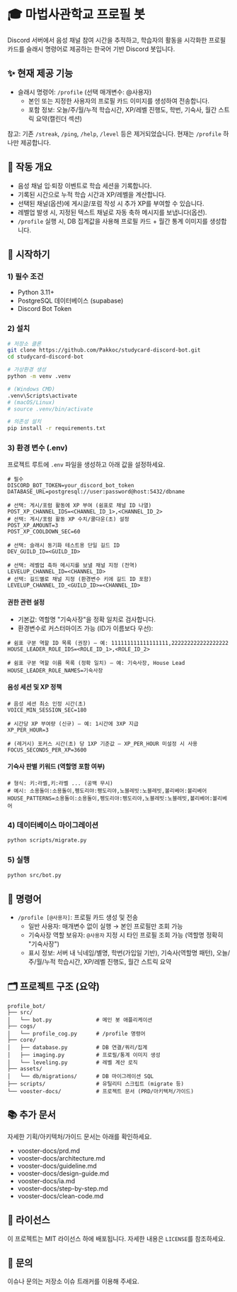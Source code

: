 # 🎓 마법사관학교 프로필 봇

Discord 서버에서 음성 채널 참여 시간을 추적하고, 학습자의 활동을 시각화한 프로필 카드를 슬래시 명령어로 제공하는 한국어 기반 Discord 봇입니다.

## ✨ 현재 제공 기능
- 슬래시 명령어: `/profile` (선택 매개변수: @사용자)
  - 본인 또는 지정한 사용자의 프로필 카드 이미지를 생성하여 전송합니다.
  - 포함 정보: 오늘/주/월/누적 학습시간, XP/레벨 진행도, 학번, 기숙사, 월간 스트릭 요약(캘린더 섹션)

참고: 기존 `/streak`, `/ping`, `/help`, `/level` 등은 제거되었습니다. 현재는 `/profile` 하나만 제공합니다.

## 🧩 작동 개요
- 음성 채널 입·퇴장 이벤트로 학습 세션을 기록합니다.
- 기록된 시간으로 누적 학습 시간과 XP/레벨을 계산합니다.
- 선택된 채널(옵션)에 게시글/포럼 작성 시 추가 XP를 부여할 수 있습니다.
- 레벨업 발생 시, 지정된 텍스트 채널로 자동 축하 메시지를 보냅니다(옵션).
- `/profile` 실행 시, DB 집계값을 사용해 프로필 카드 + 월간 통계 이미지를 생성합니다.

## 🚀 시작하기
### 1) 필수 조건
- Python 3.11+
- PostgreSQL 데이터베이스 (supabase)
- Discord Bot Token

### 2) 설치
```bash
# 저장소 클론
git clone https://github.com/Pakkoc/studycard-discord-bot.git
cd studycard-discord-bot

# 가상환경 생성
python -m venv .venv

# (Windows CMD)
.venv\Scripts\activate
# (macOS/Linux)
# source .venv/bin/activate

# 의존성 설치
pip install -r requirements.txt
```

### 3) 환경 변수 (.env)
프로젝트 루트에 `.env` 파일을 생성하고 아래 값을 설정하세요.
```env
# 필수
DISCORD_BOT_TOKEN=your_discord_bot_token
DATABASE_URL=postgresql://user:password@host:5432/dbname

# 선택: 게시/포럼 활동에 XP 부여 (쉼표로 채널 ID 나열)
POST_XP_CHANNEL_IDS=<CHANNEL_ID_1>,<CHANNEL_ID_2>
# 선택: 게시/포럼 활동 XP 수치/쿨다운(초) 설정
POST_XP_AMOUNT=3
POST_XP_COOLDOWN_SEC=60

# 선택: 슬래시 동기화 테스트용 단일 길드 ID
DEV_GUILD_ID=<GUILD_ID>

# 선택: 레벨업 축하 메시지를 보낼 채널 지정 (전역)
LEVELUP_CHANNEL_ID=<CHANNEL_ID>
# 선택: 길드별로 채널 지정 (환경변수 키에 길드 ID 포함)
LEVELUP_CHANNEL_ID_<GUILD_ID>=<CHANNEL_ID>
```

#### 권한 관련 설정
- 기본값: 역할명 "기숙사장"을 정확 일치로 검사합니다.
- 환경변수로 커스터마이즈 가능 (ID가 이름보다 우선):
```env
# 쉼표 구분 역할 ID 목록 (권장) — 예: 111111111111111111,222222222222222222
HOUSE_LEADER_ROLE_IDS=<ROLE_ID_1>,<ROLE_ID_2>

# 쉼표 구분 역할 이름 목록 (정확 일치) — 예: 기숙사장, House Lead
HOUSE_LEADER_ROLE_NAMES=기숙사장
```

#### 음성 세션 및 XP 정책
```env
# 음성 세션 최소 인정 시간(초)
VOICE_MIN_SESSION_SEC=180

# 시간당 XP 부여량 (신규) — 예: 1시간에 3XP 지급
XP_PER_HOUR=3

# (레거시) 포커스 시간(초) 당 1XP 기준값 — XP_PER_HOUR 미설정 시 사용
FOCUS_SECONDS_PER_XP=3600
```

#### 기숙사 판별 키워드 (역할명 포함 여부)
```env
# 형식: 키:라벨,키:라벨 ... (공백 무시)
# 예시: 소용돌이:소용돌이,펭도리야:펭도리야,노블레빗:노블레빗,볼리베어:볼리베어
HOUSE_PATTERNS=소용돌이:소용돌이,펭도리야:펭도리야,노블레빗:노블레빗,볼리베어:볼리베어
```

### 4) 데이터베이스 마이그레이션
```bash
python scripts/migrate.py
```

### 5) 실행
```bash
python src/bot.py
```

## 🧭 명령어
- `/profile [@사용자]`: 프로필 카드 생성 및 전송
  - 일반 사용자: 매개변수 없이 실행 → 본인 프로필만 조회 가능
  - 기숙사장 역할 보유자: `@사용자` 지정 시 타인 프로필 조회 가능 (역할명 정확히 "기숙사장")
  - 표시 정보: 서버 내 닉네임/별명, 학번(가입일 기반), 기숙사(역할명 패턴), 오늘/주/월/누적 학습시간, XP/레벨 진행도, 월간 스트릭 요약

## 🗂 프로젝트 구조 (요약)
```
profile_bot/
├── src/
│   └── bot.py              # 메인 봇 애플리케이션
├── cogs/
│   └── profile_cog.py      # /profile 명령어
├── core/
│   ├── database.py         # DB 연결/쿼리/집계
│   ├── imaging.py          # 프로필/통계 이미지 생성
│   └── leveling.py         # 레벨 계산 로직
├── assets/
│   └── db/migrations/      # DB 마이그레이션 SQL
├── scripts/                # 유틸리티 스크립트 (migrate 등)
└── vooster-docs/           # 프로젝트 문서 (PRD/아키텍처/가이드)
```

## 📚 추가 문서
자세한 기획/아키텍처/가이드 문서는 아래를 확인하세요.
- vooster-docs/prd.md
- vooster-docs/architecture.md
- vooster-docs/guideline.md
- vooster-docs/design-guide.md
- vooster-docs/ia.md
- vooster-docs/step-by-step.md
- vooster-docs/clean-code.md

## 📝 라이선스
이 프로젝트는 MIT 라이선스 하에 배포됩니다. 자세한 내용은 `LICENSE`를 참조하세요.

## 💬 문의
이슈나 문의는 저장소 이슈 트래커를 이용해 주세요.
